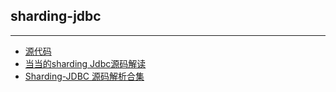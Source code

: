 ## sharding-jdbc
----

* [源代码](https://github.com/shardingjdbc)
* [当当的sharding Jdbc源码解读](https://www.slahser.com/2016/06/25/%E5%BD%93%E5%BD%93%E7%9A%84sharding-jdbc%E6%BA%90%E7%A0%81%E8%A7%A3%E8%AF%BB/)
* [Sharding-JDBC 源码解析合集](http://www.iocoder.cn/categories/Sharding-JDBC/)